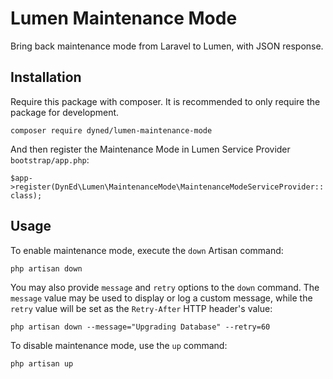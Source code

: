 # Lumen Maintenance Mode

Bring back maintenance mode from Laravel to Lumen, with JSON response.

## Installation
Require this package with composer. It is recommended to only require the package for development.

`composer require dyned/lumen-maintenance-mode`

And then register the Maintenance Mode in Lumen Service Provider `bootstrap/app.php`:

`$app->register(DynEd\Lumen\MaintenanceMode\MaintenanceModeServiceProvider::class);`

## Usage
To enable maintenance mode, execute the `down` Artisan command:

`php artisan down`

You may also provide `message` and `retry` options to the `down` command. The `message` value may be used to display or log a custom message, while the `retry` value will be set as the `Retry-After` HTTP header's value:

`php artisan down --message="Upgrading Database" --retry=60`

To disable maintenance mode, use the `up` command:

`php artisan up`